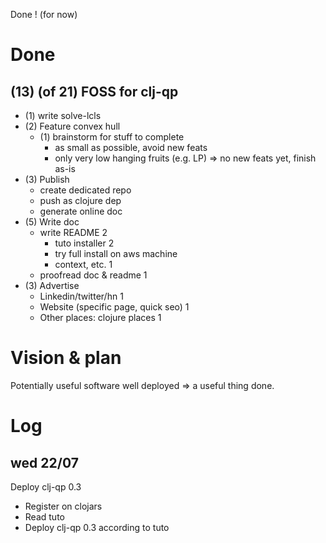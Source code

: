 Done ! (for now)


# Done
## (13) (of 21) FOSS for clj-qp
+ (1) write solve-lcls
+ (2) Feature convex hull
  + (1) brainstorm for stuff to complete
	- as small as possible, avoid new feats
	- only very low hanging fruits (e.g. LP)
   => no new feats yet, finish as-is
+ (3) Publish
  + create dedicated repo
  + push as clojure dep
  + generate online doc
+ (5) Write doc
  + write README 2
	+ tuto installer 2
	+ try full install on aws machine
	+ context, etc. 1
  + proofread doc & readme 1
+ (3) Advertise 
  + Linkedin/twitter/hn 1
  + Website (specific page, quick seo) 1
  + Other places: clojure places 1

# Vision & plan
Potentially useful software well deployed => a useful thing done.

# Log
## wed 22/07
Deploy clj-qp 0.3
+ Register on clojars
+ Read tuto
+ Deploy clj-qp 0.3 according to tuto
